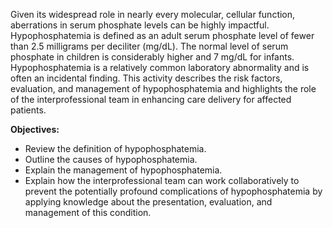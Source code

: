 Given its widespread role in nearly every molecular, cellular function, aberrations in serum phosphate levels can be highly impactful. Hypophosphatemia is defined as an adult serum phosphate level of fewer than 2.5 milligrams per deciliter (mg/dL). The normal level of serum phosphate in children is considerably higher and 7 mg/dL for infants. Hypophosphatemia is a relatively common laboratory abnormality and is often an incidental finding. This activity describes the risk factors, evaluation, and management of hypophosphatemia and highlights the role of the interprofessional team in enhancing care delivery for affected patients.

**Objectives:**
- Review the definition of hypophosphatemia.
- Outline the causes of hypophosphatemia.
- Explain the management of hypophosphatemia.
- Explain how the interprofessional team can work collaboratively to prevent the potentially profound complications of hypophosphatemia by applying knowledge about the presentation, evaluation, and management of this condition.